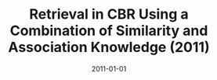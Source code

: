 ---
title: "Retrieval in CBR Using a Combination of Similarity and Association Knowledge (2011)"
collection: publications
permalink: /publication/ADMA_2011
date: 2011-01-01
venue: ' 7th International Conference on Advanced Data Mining and Applications (ADMA 2011)'
paperurl: '/files/research/ADMA_2011.pdf'
link: 'https://link.springer.com/chapter/10.1007/978-3-642-25853-4_1'
citation: '<b>Yong-Bin Kang</b>, Shonali Krishnaswamy, and Arkady Zaslavsky, Retrieval in CBR Using a Combination of Similarity and Association Knowledge, 7th International Conference on Advanced Data Mining and Applications (ADMA 2011) (CoRE rank B), pp. 1-14, December 2011 (Acceptance Rate: 21%)'
---